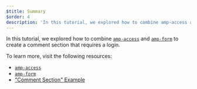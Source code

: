```yaml
---
$title: Summary
$order: 4
description: 'In this tutorial, we explored how to combine amp-access and amp-form to create a comment section that requires a login.'
---
```


In this tutorial, we explored how to combine [`amp-access`](../../../../documentation/components/reference/amp-access.md) and [`amp-form`](../../../../documentation/components/reference/amp-form.md) to create a comment section that requires a login.

To learn more, visit the following resources:

- [`amp-access`](../../../../documentation/components/reference/amp-access.md)
- [`amp-form`](../../../../documentation/components/reference/amp-form.md)
- ["Comment Section" Example](../../../../documentation/examples/documentation/Comment_Section.html)
